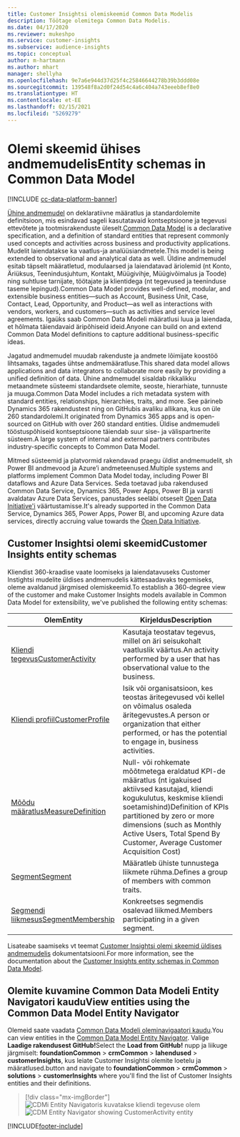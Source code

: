 ```yaml
---
title: Customer Insightsi olemiskeemid Common Data Modelis
description: Töötage olemitega Common Data Modelis.
ms.date: 04/17/2020
ms.reviewer: mukeshpo
ms.service: customer-insights
ms.subservice: audience-insights
ms.topic: conceptual
author: m-hartmann
ms.author: mhart
manager: shellyha
ms.openlocfilehash: 9e7a6e944d37d25f4c25846644278b39b3ddd08e
ms.sourcegitcommit: 139548f8a2d0f24d54c4a6c404a743eeeb8ef8e0
ms.translationtype: HT
ms.contentlocale: et-EE
ms.lasthandoff: 02/15/2021
ms.locfileid: "5269279"
---
```

# <a name="entity-schemas-in-common-data-model"></a><span data-ttu-id="316b6-103">Olemi skeemid ühises andmemudelis</span><span class="sxs-lookup"><span data-stu-id="316b6-103">Entity schemas in Common Data Model</span></span>

[!INCLUDE [cc-data-platform-banner](../includes/cc-data-platform-banner.md)]

<span data-ttu-id="316b6-104">[Ühine andmemudel](https://docs.microsoft.com/common-data-model/) on deklaratiivne määratlus ja standardolemite definitsioon, mis esindavad sageli kasutatavaid kontseptsioone ja tegevusi ettevõtete ja tootmisrakenduste üleselt.</span><span class="sxs-lookup"><span data-stu-id="316b6-104">[Common Data Model](https://docs.microsoft.com/common-data-model/) is a declarative specification, and a definition of standard entities that represent commonly used concepts and activities across business and productivity applications.</span></span> <span data-ttu-id="316b6-105">Mudelit laiendatakse ka vaatlus-ja analüüsiandmetele.</span><span class="sxs-lookup"><span data-stu-id="316b6-105">This model is being extended to observational and analytical data as well.</span></span> <span data-ttu-id="316b6-106">Üldine andmemudel esitab täpselt määratletud, modulaarsed ja laiendatavad äriolemid (nt Konto, Äriüksus, Teenindusjuhtum, Kontakt, Müügivihje, Müügivõimalus ja Toode) ning suhtluse tarnijate, töötajate ja klientidega (nt tegevused ja teeninduse taseme lepingud).</span><span class="sxs-lookup"><span data-stu-id="316b6-106">Common Data Model provides well-defined, modular, and extensible business entities—such as Account, Business Unit, Case, Contact, Lead, Opportunity, and Product—as well as interactions with vendors, workers, and customers—such as activities and service level agreements.</span></span> <span data-ttu-id="316b6-107">Igaüks saab Common Data Modeli määratlusi luua ja laiendada, et hõlmata täiendavaid äripõhiseid ideid.</span><span class="sxs-lookup"><span data-stu-id="316b6-107">Anyone can build on and extend Common Data Model definitions to capture additional business-specific ideas.</span></span>

<span data-ttu-id="316b6-108">Jagatud andmemudel muudab rakenduste ja andmete lõimijate koostöö lihtsamaks, tagades ühtse andmemääratluse.</span><span class="sxs-lookup"><span data-stu-id="316b6-108">This shared data model allows applications and data integrators to collaborate more easily by providing a unified definition of data.</span></span> <span data-ttu-id="316b6-109">Ühine andmemudel sisaldab rikkalikku metaandmete süsteemi standardsete olemite, seoste, hierarhiate, tunnuste ja muuga.</span><span class="sxs-lookup"><span data-stu-id="316b6-109">Common Data Model includes a rich metadata system with standard entities, relationships, hierarchies, traits, and more.</span></span> <span data-ttu-id="316b6-110">See pärineb Dynamics 365 rakendustest ning on GitHubis avaliku allikana, kus on üle 260 standardolemi.</span><span class="sxs-lookup"><span data-stu-id="316b6-110">It originated from Dynamics 365 apps and is open-sourced on GitHub with over 260 standard entities.</span></span> <span data-ttu-id="316b6-111">Üldise andmemudeli tööstuspõhiseid kontseptsioone täiendab suur sise- ja välispartnerite süsteem.</span><span class="sxs-lookup"><span data-stu-id="316b6-111">A large system of internal and external partners contributes industry-specific concepts to Common Data Model.</span></span>

<span data-ttu-id="316b6-112">Mitmed süsteemid ja platvormid rakendavad praegu üldist andmemudelit, sh Power BI andmevood ja Azure’i andmeteenused.</span><span class="sxs-lookup"><span data-stu-id="316b6-112">Multiple systems and platforms implement Common Data Model today, including Power BI dataflows and Azure Data Services.</span></span> <span data-ttu-id="316b6-113">Seda toetavad juba rakendused Common Data Service, Dynamics 365, Power Apps, Power BI ja varsti avaldatav Azure Data Services, panustades seeläbi otseselt [Open Data Initiative'i](https://www.microsoft.com/open-data-initiative) väärtustamisse.</span><span class="sxs-lookup"><span data-stu-id="316b6-113">It's already supported in the Common Data Service, Dynamics 365, Power Apps, Power BI, and upcoming Azure data services, directly accruing value towards the [Open Data Initiative](https://www.microsoft.com/open-data-initiative).</span></span>

## <a name="customer-insights-entity-schemas"></a><span data-ttu-id="316b6-114">Customer Insightsi olemi skeemid</span><span class="sxs-lookup"><span data-stu-id="316b6-114">Customer Insights entity schemas</span></span>

<span data-ttu-id="316b6-115">Kliendist 360-kraadise vaate loomiseks ja laiendatavuseks Customer Instightsi mudelite üldises andmemudelis kättesaadavaks tegemiseks, oleme avaldanud järgmised olemiskeemid.</span><span class="sxs-lookup"><span data-stu-id="316b6-115">To establish a 360-degree view of the customer and make Customer Insights models available in Common Data Model for extensibility, we've published the following entity schemas:</span></span>

| <span data-ttu-id="316b6-116">Olem</span><span class="sxs-lookup"><span data-stu-id="316b6-116">Entity</span></span> | <span data-ttu-id="316b6-117">Kirjeldus</span><span class="sxs-lookup"><span data-stu-id="316b6-117">Description</span></span> |
|---------|---------|
|[<span data-ttu-id="316b6-118">Kliendi tegevus</span><span class="sxs-lookup"><span data-stu-id="316b6-118">CustomerActivity</span></span>](https://docs.microsoft.com/common-data-model/schema/core/applicationcommon/foundationcommon/crmcommon/solutions/customerinsights/customeractivity) | <span data-ttu-id="316b6-119">Kasutaja teostatav tegevus, millel on äri seisukohalt vaatluslik väärtus.</span><span class="sxs-lookup"><span data-stu-id="316b6-119">An activity performed by a user that has observational value to the business.</span></span> |
|[<span data-ttu-id="316b6-120">Kliendi profiil</span><span class="sxs-lookup"><span data-stu-id="316b6-120">CustomerProfile</span></span>](https://docs.microsoft.com/common-data-model/schema/core/applicationcommon/foundationcommon/crmcommon/solutions/customerinsights/customerprofile) | <span data-ttu-id="316b6-121">Isik või organisatsioon, kes teostas äritegevused või kellel on võimalus osaleda äritegevustes.</span><span class="sxs-lookup"><span data-stu-id="316b6-121">A person or organization that either performed, or has the potential to engage in, business activities.</span></span> |
|[<span data-ttu-id="316b6-122">Mõõdu määratlus</span><span class="sxs-lookup"><span data-stu-id="316b6-122">MeasureDefinition</span></span>](https://docs.microsoft.com/common-data-model/schema/core/applicationcommon/foundationcommon/crmcommon/solutions/customerinsights/measuredefinition) | <span data-ttu-id="316b6-123">Null- või rohkemate mõõtmetega eraldatud KPI-de määratlus (nt igakuised aktiivsed kasutajad, kliendi kogukulutus, keskmise kliendi soetamishind)</span><span class="sxs-lookup"><span data-stu-id="316b6-123">Definition of KPIs partitioned by zero or more dimensions (such as Monthly Active Users, Total Spend By Customer, Average Customer Acquisition Cost)</span></span> |
|[<span data-ttu-id="316b6-124">Segment</span><span class="sxs-lookup"><span data-stu-id="316b6-124">Segment</span></span>](https://docs.microsoft.com/common-data-model/schema/core/applicationcommon/foundationcommon/crmcommon/solutions/customerinsights/segment) | <span data-ttu-id="316b6-125">Määratleb ühiste tunnustega liikmete rühma.</span><span class="sxs-lookup"><span data-stu-id="316b6-125">Defines a group of members with common traits.</span></span> |
|[<span data-ttu-id="316b6-126">Segmendi liikmesus</span><span class="sxs-lookup"><span data-stu-id="316b6-126">SegmentMembership</span></span>](https://docs.microsoft.com/common-data-model/schema/core/applicationcommon/foundationcommon/crmcommon/solutions/customerinsights/segmentmembership) | <span data-ttu-id="316b6-127">Konkreetses segmendis osalevad liikmed.</span><span class="sxs-lookup"><span data-stu-id="316b6-127">Members participating in a given segment.</span></span> |

<span data-ttu-id="316b6-128">Lisateabe saamiseks vt teemat [Customer Insightsi olemi skeemid üldises andmemudelis](https://docs.microsoft.com/common-data-model/schema/core/applicationcommon/foundationcommon/crmcommon/solutions/customerinsights/overview) dokumentatsiooni.</span><span class="sxs-lookup"><span data-stu-id="316b6-128">For more information, see the documentation about the [Customer Insights entity schemas in Common Data Model](https://docs.microsoft.com/common-data-model/schema/core/applicationcommon/foundationcommon/crmcommon/solutions/customerinsights/overview).</span></span>

## <a name="view-entities-using-the-common-data-model-entity-navigator"></a><span data-ttu-id="316b6-129">Olemite kuvamine Common Data Modeli Entity Navigatori kaudu</span><span class="sxs-lookup"><span data-stu-id="316b6-129">View entities using the Common Data Model Entity Navigator</span></span>

<span data-ttu-id="316b6-130">Olemeid saate vaadata [Common Data Modeli oleminavigaatori kaudu](https://microsoft.github.io/CDM/).</span><span class="sxs-lookup"><span data-stu-id="316b6-130">You can view entities in the [Common Data Model Entity Navigator](https://microsoft.github.io/CDM/).</span></span> <span data-ttu-id="316b6-131">Valige **Laadige rakendusest GitHub!**</span><span class="sxs-lookup"><span data-stu-id="316b6-131">Select the **Load from GitHub!**</span></span> <span data-ttu-id="316b6-132">nupp ja liikuge järgmiselt: **foundationCommon** > **crmCommon** > **lahendused** > **customerInsights**, kus leiate Customer Insightsi olemite loetelu ja määratlused.</span><span class="sxs-lookup"><span data-stu-id="316b6-132">button and navigate to **foundationCommon** > **crmCommon** > **solutions** > **customerInsights** where you'll find the list of Customer Insights entities and their definitions.</span></span>
> [!div class="mx-imgBorder"]
> <span data-ttu-id="316b6-133">![CDMi Entity Navigatoris kuvatakse kliendi tegevuse olem](media/CDM-entity-navigator.png "CDMi Entity Navigatoris kuvatakse kliendi tegevuse olem")</span><span class="sxs-lookup"><span data-stu-id="316b6-133">![CDM Entity Navigator showing CustomerActivity entity](media/CDM-entity-navigator.png "CDM Entity Navigator showing CustomerActivity entity")</span></span>


[!INCLUDE[footer-include](../includes/footer-banner.md)]